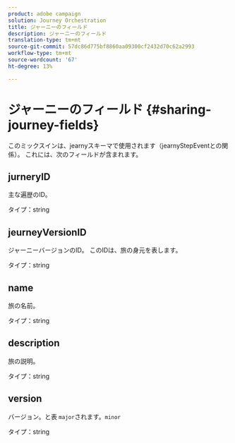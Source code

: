 ```yaml
---
product: adobe campaign
solution: Journey Orchestration
title: ジャーニーのフィールド
description: ジャーニーのフィールド
translation-type: tm+mt
source-git-commit: 57dc86d775bf8860aa09300cf2432d70c62a2993
workflow-type: tm+mt
source-wordcount: '67'
ht-degree: 13%

---
```



# ジャーニーのフィールド {#sharing-journey-fields}

このミックスインは、jearnyスキーマで使用されます（jearnyStepEventとの関係）。 これには、次のフィールドが含まれます。

## jurneryID

主な遍歴のID。

タイプ：string

## jeurneyVersionID

ジャーニーバージョンのID。 このIDは、旅の身元を表します。

タイプ：string

## name

旅の名前。

タイプ：string

## description

旅の説明。

タイプ：string

## version

バージョン。と表 `major`されます。`minor`

タイプ：string
